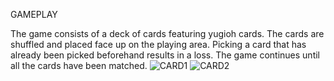 GAMEPLAY

The game consists of a deck of cards featuring yugioh cards. The cards are shuffled and placed face up on the playing area. Picking a card that has already been picked beforehand results in a loss. The game continues until all the cards have been matched.
![CARD1](https://github.com/JohnnyCappuccino/CardGame/assets/105884435/a394663b-6117-4b9d-9c18-f3016631b812)
![CARD2](https://github.com/JohnnyCappuccino/CardGame/assets/105884435/e3aa5760-12a4-4ea3-945c-c9a6bebd620e)
